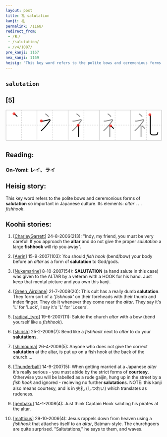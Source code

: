 ```yaml
---
layout: post
title: 礼 salutation
kanji: 礼
permalink: /1168/
redirect_from:
 - /礼/
 - /salutation/
 - /v4/1087/
pre_kanji: 1167
nex_kanji: 1169
heisig: "This key word refers to the polite bows and ceremonious forms of <b>salutation</b> so important in Japanese culture. Its elements: <i>altar</i> . . . <i>fishhook</i>."
---
```


## `salutation`

## [5]

<div class="stroke"><img src="../images/E7A4BC.png" /></div>

## Reading:

### On-Yomi: レイ、ライ

## Heisig story:

This key word refers to the polite bows and ceremonious forms of <b>salutation</b> so important in Japanese culture. Its elements: <i>altar</i> . . . <i>fishhook</i>.

## Koohii stories:

1) [<a href="http://kanji.koohii.com/profile/CharleyGarrett">CharleyGarrett</a>] 24-8-2006(213): &quot;Indy, my friend, you must be very careful! If you approach the <strong>altar</strong> and do not give the proper <em>salutation</em> a large <strong>fishhook</strong> will rip you away&quot;.

2) [<a href="http://kanji.koohii.com/profile/Aerin">Aerin</a>] 15-9-2007(103): You should <em>fish hook</em> (bend/bow) your body before an <em>altar</em> as a form of<strong> salutation</strong> to God/gods.

3) [<a href="http://kanji.koohii.com/profile/Nukemarine">Nukemarine</a>] 8-10-2007(54): <strong>SALUTATION</strong> (a hand salute in this case) was given to the ALTAR by a veteran with a HOOK for his hand. Just keep that mental picture and you own this kanji.

4) [<a href="http://kanji.koohii.com/profile/Green_Airplane">Green_Airplane</a>] 21-7-2008(20): This cult has a really dumb<strong> salutation</strong>. They form sort of a <em>&#039;fishhook&#039;</em> on their foreheads with their thumb and index finger. They do it whenever they come near the <em>altar</em>. They say it&#039;s &#039;L&#039; for &#039;Luck&#039;, I say it&#039;s &#039;L&#039; for &#039;Losers&#039;.

5) [<a href="http://kanji.koohii.com/profile/radical_tyro">radical_tyro</a>] 19-6-2007(11): Salute the church <em>altar</em> with a bow (bend yourself like a <em>fishhook</em>).

6) [<a href="http://kanji.koohii.com/profile/shirish">shirish</a>] 25-2-2009(7): Bend like a <em>fishhook</em> next to <em>altar</em> to do your<strong> salutation</strong>s.

7) [<a href="http://kanji.koohii.com/profile/shimouma">shimouma</a>] 26-4-2008(5): Anyone who does not give the correct<strong> salutation</strong> at the altar, is put up on a fish hook at the back of the church....

8) [<a href="http://kanji.koohii.com/profile/Thunderball">Thunderball</a>] 14-9-2007(5): When getting married at a Japanese <em>alter</em> it&#039;s really serious - you must abide by the strict forms of <strong>courtesy</strong>. Otherwise you will be labelled as a rude gaijin, hung up in the street by a <em>fish hook</em> and ignored - recieving no further<strong> salutation</strong>s. NOTE: this kanji also means courtesy, and is in 失礼 (しつれい) which translates as rudeness.

9) [<a href="http://kanji.koohii.com/profile/genbaku">genbaku</a>] 14-1-2008(4): Just think Captain Hook saluting his pirates at the altar.

10) [<a href="http://kanji.koohii.com/profile/matticus">matticus</a>] 29-10-2006(4): Jesus rappels down from heaven using a <em>fishhook</em> that attaches itself to an <em>altar</em>, Batman-style. The churchgoers are quite surprised. &quot;Saltutations,&quot; he says to them, and waves.
